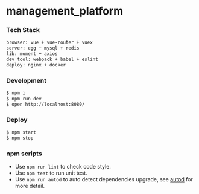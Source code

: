 # management_platform

### Tech Stack

``` bash
browser: vue + vue-router + vuex
server: egg + mysql + redis
lib: moment + axios
dev tool: webpack + babel + eslint
deploy: nginx + docker
```

### Development

```bash
$ npm i
$ npm run dev
$ open http://localhost:8080/
```

### Deploy

```bash
$ npm start
$ npm stop
```

### npm scripts

- Use `npm run lint` to check code style.
- Use `npm test` to run unit test.
- Use `npm run autod` to auto detect dependencies upgrade, see [autod](https://www.npmjs.com/package/autod) for more detail.


[egg]: https://eggjs.org

